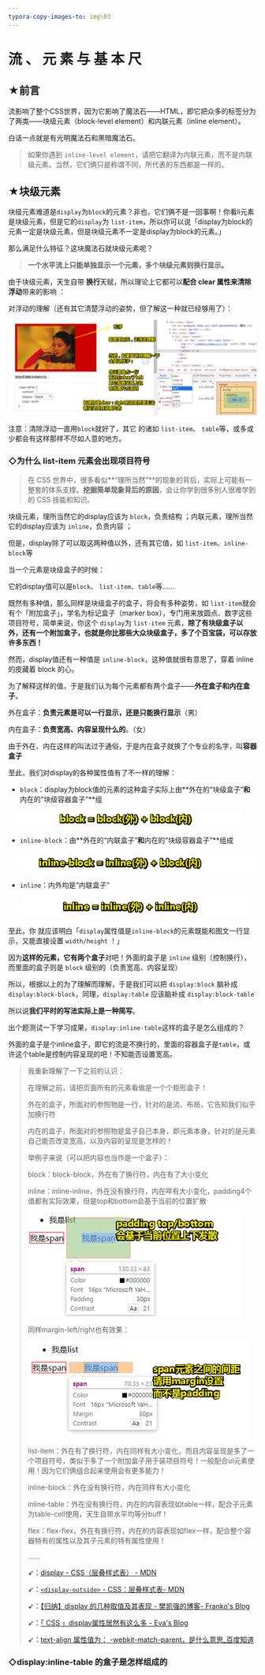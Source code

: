 ```yaml
---
typora-copy-images-to: img\03
---
```


# 流 、 元 素 与 基 本 尺

## ★前言

流影响了整个CSS世界，因为它影响了魔法石——HTML，即它把众多的标签分为了两类——块级元素（block-level element）和内联元素（inline element）。

白话一点就是有光明魔法石和黑暗魔法石。

> 如果你遇到 `inline-level element`，请把它翻译为内联元素，而不是内联级元素。当然，它们俩只是称谓不同，所代表的东西都是一样的。

## ★块级元素

块级元素难道是`display`为`block`的元素？非也，它们俩不是一回事啊！你看li元素是块级元素，但是它的`display`为 `list-item`，所以你可以说「display为block的元素一定是块级元素，但是块级元素不一定是display为block的元素。」

那么满足什么特征？这块魔法石就块级元素呢？

> **一个水平流上只能单独显示一个元素，多个块级元素则换行显示。**

由于块级元素，天生自带 **换行**天赋，所以理论上它都可以**配合 clear 属性来清除浮动**带来的影响 ：

对浮动的理解（还有其它清楚浮动的姿势，但了解这一种就已经够用了）：

![1557419810864](img/03/1557419810864.png)

注意：清除浮动一直用`block`就好了，其它 的诸如  `list-item`、 `table`等，或多或少都会有这样那样不尽如人意的地方。

### ◇为什么 list-item 元素会出现项目符号

> 在 CSS 世界中，很多看似**“理所当然”**的现象的背后，实际上可能有一整套的体系支撑。**挖掘简单现象背后的原因**，会让你学到很多别人很难学到的 CSS 技能和知识。

块级元素，理所当然它的display应该为 `block`，负责结构 ；内联元素，理所当然它的display应该为 `inline`，负责内容 ；

但是，display除了可以取这两种值以外，还有其它值，如 `list-item`、`inline-block`等

当一个元素是块级盒子的时候：

它的display值可以是`block`、 `list-item`、`table`等……

既然有多种值，那么同样是块级盒子的盒子，将会有多种姿势，如 `list-item`就会有个「附加盒子」，学名为标记盒子（marker box），专门用来放圆点、数字这些项目符号，简单来说，你这个 `display`为  `list-item` 元素，**除了有块级盒子以外，还有一个附加盒子，也就是你比那些大众块级盒子，多了个百宝袋，可以存放许多东西！**

然而，display值还有一种值是 `inline-block`，这种值就很有意思了，穿着 inline 的皮藏着 block 的心。

为了解释这样的值，于是我们认为每个元素都有两个盒子——**外在盒子和内在盒子**。

外在盒子：**负责元素是可以一行显示，还是只能换行显示**（男）

内在盒子：**负责宽高、内容呈现什么的**。（女）

由于外在、内在这样的叫法过于通俗，于是内在盒子就换了个专业的名字，叫**容器盒子**

至此，我们对display的各种属性值有了不一样的理解：

- `block`：display为block值的元素的这种盒子实际上由**外在的“块级盒子”**和**内在的“块级容器盒子”**组

  ![1557459490465](img/03/1557459490465.png)

- `inline-block`：由**外在的“内联盒子”**和**内在的“块级容器盒子”**组成

  ![1557459592769](img/03/1557459592769.png)

- ` inline `：内外均是“内联盒子”

  ![1557459734681](img/03/1557459734681.png)

至此，你 就应该明白「`display`属性值是`inline-block`的元素既能和图文一行显示，又能直接设置 `width/height` ！」

因为**这样的元素，它有两个盒子**对吧！外面的盒子是 `inline` 级别（控制换行），而里面的盒子则是 `block` 级别的（负责宽高、内容呈现）

所以，根据以上的为了理解而理解，于是我们可以把 `display:block` 脑补成 `display:block-block`，同理，`display:table` 应该脑补成 `display:block-table`

所以说**我们平时的写法实际上是一种简写**。

出个题测试一下学习成果，`display:inline-table`这样的盒子是怎么组成的？

外面的盒子是个inline盒子，即它的流是不换行的，里面的容器盒子是`table`，或许这个table是控制内容呈现的吧！不知能否设置宽高。

> 我重新理解了一下之前的认识：
>
> 在理解之前，请把页面所有的元素看做是一个个矩形盒子！
>
> 外在的盒子，所面对的参照物是一行，针对的是流、布局，它告知我们似乎加换行符
>
> 内在的盒子，所面对的参照物是盒子自己本身，即元素本身，针对的是元素自己能否改变宽高，以及内容的呈现是怎样的！
>
> 举例子来说（可以把内容也当作是一个盒子）：
>
> block：block-block，外在有了换行符，内在有了大小变化
>
> inline：inline-inline，外在没有换行符，内在咩有大小变化，padding4个值都有实际效果，但是top和bottom会基于当前的位置扩散
>
> ![1557475194158](img/03/1557475194158.png)
>
> 同样margin-left/right也有效果：
>
> ![1557475275965](img/03/1557475275965.png)
>
> list-item：外在有了换行符，内在同样有大小变化，而且内容呈现是多了一个项目符号，类似于多了一个附加盒子用于装项目符号！一般配合ul元素使用！因为它们俩组合起来使用会有更多能力！
>
> inline-block：外在没有换行符，内在同样有大小变化
>
> inline-table：外在没有换行符，内在的内容表现如table一样，配合子元素为table-cell使用，天生自带水平均等分buff！
>
> flex：flex-flex，外在有换行符，内在的内容表现如flex一样，配合整个容器特有的属性以及其子元素的特有属性使用！
>
> ……
>
> **➹：**[display - CSS（层叠样式表） - MDN](https://developer.mozilla.org/zh-CN/docs/Web/CSS/display)
>
> **➹：**[`<display-outside>` - CSS：层叠样式表- MDN](https://developer.mozilla.org/zh-CN/docs/Web/CSS/display-outside)
>
> **➹：**[【归纳】display 的几种取值及其表现 - 樊凯强的博客- Franko's Blog](https://franko.top/1903/20190307A/)
>
> **➹：**[「 CSS 」display属性居然有这么多 - Eva's Blog](https://www.evacoder.com/2016/11/28/display/)
>
> **➹：**[text-align 属性值为： -webkit-match-parent，是什么意思_百度知道](https://zhidao.baidu.com/question/412323834.html)

### ◇display:inline-table 的盒子是怎样组成的 



